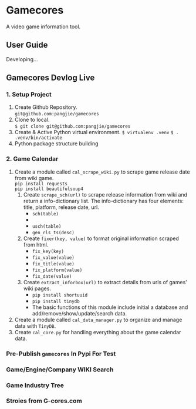 # Gamecores
A video game information tool. 

## User Guide
Developing...

## Gamecores Devlog Live

### 1. Setup Project

1. Create Github Repository.  
    `git@github.com:pangjie/gamecores`
2. Clone to local.  
    `$ git clone git@github.com:pangjie/gamecores`
3. Create & Active Python virtual environment.
    `$ virtualenv .venv`
    `$ . .venv/bin/activate`
4. Python package structure building

### 2. Game Calendar

1. Create a module called `cal_scrape_wiki.py` to scrape game release date from wiki game.  
    `pip install requests`  
    `pip install beautifulsoup4`
    1. Create `scrape_sch(url)` to scrape release information from wiki and return a info-dictionary list. The info-dictionary has four elements: title, platform, release date, url.  
        + `sch(table)`
        + 
        + `usch(table)`
        + `gen_rls_ts(desc)`
    2. Create `fixer(key, value)` to format original information scraped from html. 
        + `fix_key(key)`
        + `fix_value(value)`
        + `fix_title(value)`
        + `fix_platform(value)`
        + `fix_date(value)`
    3. Create `extract_inforbox(url)` to extract details from urls of games' wiki pages. 
        + `pip install shortuuid`
        + `pip install tinydb`
        + The basic functions of this module include initial a database and add/remove/show/update/search data. 
2. Create a module called `cal_data_manager.py` to organize and manage data with `TinyDB`.
3. Create `cal_core.py` for handling everything about the game calendar data.

###  Pre-Publish `gamecores` In Pypi For Test

###  Game/Engine/Company WIKI Search

###  Game Industry Tree

###  Stroies from G-cores.com

